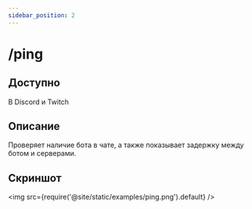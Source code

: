 ```yaml
---
sidebar_position: 2
---
```


# /ping

## Доступно

В Discord и Twitch

## Описание

Проверяет наличие бота в чате, а также показывает задержку между ботом и серверами.

## Скриншот
<img src={require('@site/static/examples/ping.png').default} />
